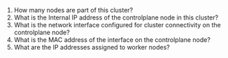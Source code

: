 1. How many nodes are part of this cluster?
2. What is the Internal IP address of the controlplane node in this cluster?
3. What is the network interface configured for cluster connectivity on the controlplane node?
4. What is the MAC address of the interface on the controlplane node?
5. What are the IP addresses assigned to worker nodes?